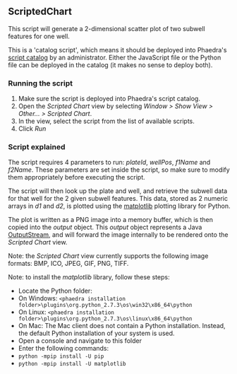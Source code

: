## ScriptedChart

This script will generate a 2-dimensional scatter plot of two subwell features for one well.

This is a 'catalog script', which means it should be deployed into Phaedra's [script catalog](https://www.phaedra.io/howtos/scripting) by an administrator.
Either the JavaScript file or the Python file can be deployed in the catalog (it makes no sense to deploy both).

### Running the script

1. Make sure the script is deployed into Phaedra's script catalog.
2. Open the _Scripted Chart_ view by selecting _Window > Show View > Other... > Scripted Chart_.
3. In the view, select the script from the list of available scripts.
4. Click _Run_

### Script explained 

The script requires 4 parameters to run: _plateId_, _wellPos_, _f1Name_ and _f2Name_.
These parameters are set inside the script, so make sure to modify them appropriately before executing the script.

The script will then look up the plate and well, and retrieve the subwell data for that well for the 2 given subwell features.
This data, stored as 2 numeric arrays in _d1_ and _d2_, is plotted using the [matplotlib](https://matplotlib.org/) plotting library
for Python.

The plot is written as a PNG image into a memory buffer, which is then copied into the _output_ object.
This _output_ object represents a Java [OutputStream](https://docs.oracle.com/javase/8/docs/api/java/io/OutputStream.html), and will forward the image internally to be rendered onto the _Scripted Chart_ view.

Note: the _Scripted Chart_ view currently supports the following image formats:  BMP, ICO, JPEG, GIF, PNG, TIFF.

Note: to install the _matplotlib_ library, follow these steps:

* Locate the Python folder:
* On Windows: `<phaedra installation folder>\plugins\org.python_2.7.3\os\win32\x86_64\python`
* On Linux: `<phaedra installation folder>\plugins\org.python_2.7.3\os\linux\x86_64\python`
* On Mac: The Mac client does not contain a Python installation. Instead, the default Python installation of your system is used.
* Open a console and navigate to this folder
* Enter the following commands:
* `python -mpip install -U pip`
* `python -mpip install -U matplotlib`